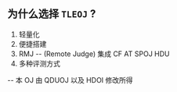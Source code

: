 ## 为什么选择 `TLEOJ` ?

  1. 轻量化
  2. 便捷搭建
  3. RMJ -- (Remote Judge) 集成 CF AT SPOJ HDU
  4. 多种评测方式


-- 本 OJ 由 QDUOJ 以及 HDOI 修改所得
